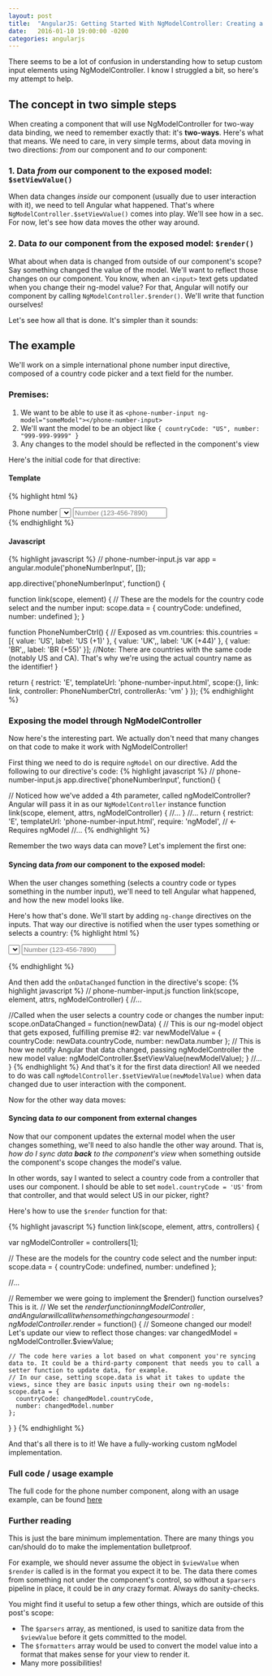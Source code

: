```yaml
---
layout: post
title:  "AngularJS: Getting Started With NgModelController: Creating a Phone Number Input Component"
date:   2016-01-10 19:00:00 -0200
categories: angularjs
---
```

There seems to be a lot of confusion in understanding how to setup custom input elements using NgModelController. I know I struggled a bit, so here's my attempt to help.

## The concept in two simple steps
When creating a component that will use NgModelController for two-way data binding, we need to remember exactly that: it's **two-ways**.
Here's what that means. We need to care, in very simple terms, about data moving in two directions: _from_ our component and _to_ our component:

### 1. Data _from_ our component to the exposed model: `$setViewValue()`
When data changes _inside_ our component (usually due to user interaction with it), we need to tell Angular what happened.
That's where `NgModelController.$setViewValue()` comes into play. We'll see how in a sec. For now, let's see how data moves the other way around.

### 2. Data _to_ our component from the exposed model: `$render()`
What about when data is changed from outside of our component's scope? Say something changed the value of the model. We'll want to reflect those changes on our component.
You know, when an `<input>` text gets updated when you change their ng-model value?
For that, Angular will notify our component by calling `NgModelController.$render()`. We'll write that function ourselves!

Let's see how all that is done. It's simpler than it sounds:

## The example
We'll work on a simple international phone number input directive, composed of a country code picker and a text field for the number.

### Premises:

1. We want to be able to use it as `<phone-number-input ng-model="someModel"></phone-number-input>`
1. We'll want the model to be an object like `{ countryCode: "US", number: "999-999-9999" }`
1. Any changes to the model should be reflected in the component's view

Here's the initial code for that directive:

#### Template
{% highlight html %}
<!-- phone-number-input.html -->
<div class="phone-input">
  <label>Phone number</label>
  <select ng-model="data.countryCode" ng-options="country.value as country.label for country in vm.countries"></select>
  <input ng-model="data.number" placeholder="Number (123-456-7890)" />
</div>
{% endhighlight %}

#### Javascript
{% highlight javascript %}
// phone-number-input.js
var app = angular.module('phoneNumberInput', []);

app.directive('phoneNumberInput', function() {

  function link(scope, element) {
    // These are the models for the country code select and the number input:
    scope.data = {
      countryCode: undefined,
      number: undefined
    };
  }

  function PhoneNumberCtrl() {
    // Exposed as vm.countries:
    this.countries = [{
      value: 'US',
      label: 'US (+1)'
    }, {
      value: 'UK',,
      label: 'UK (+44)'
    }, {
      value: 'BR',,
      label: 'BR (+55)'
    }];
    //Note: There are countries with the same code (notably US and CA). That's why we're using the actual country name as the identifier!
  }

  return {
    restrict: 'E',
    templateUrl: 'phone-number-input.html',
    scope:{},
    link: link,
    controller: PhoneNumberCtrl,
    controllerAs: 'vm'
  }
});
{% endhighlight %}

### Exposing the model through NgModelController
Now here's the interesting part. We actually don't need that many changes on that code to make it work with NgModelController!

First thing we need to do is require `ngModel` on our directive. Add the following to our directive's code:
{% highlight javascript %}
// phone-number-input.js
app.directive('phoneNumberInput', function() {

  // Noticed how we've added a 4th parameter, called ngModelController? Angular will pass it in as our `NgModelController` instance
  function link(scope, element, attrs, ngModelController) {
    //...
  }
//...
  return {
    restrict: 'E',
    templateUrl: 'phone-number-input.html',
    require: 'ngModel', // <- Requires ngModel
//...
{% endhighlight %}

Remember the two ways data can move? Let's implement the first one:

#### Syncing data _from_ our component to the exposed model:
When the user changes something (selects a country code or types something in the number input), we'll need to tell Angular what happened, and how the new model looks like.

Here's how that's done. We'll start by adding `ng-change` directives on the inputs. That way our directive is notified when the user types something or selects a country:
{% highlight html %}
<!-- phone-number-input.html -->
<!-- ... -->
<select ng-change="onDataChanged(data)" ng-model="data.countryCode" ng-options="country.value as country.label for country in vm.countries"></select>
<input ng-change="onDataChanged(data)" ng-model="data.number" placeholder="Number (123-456-7890)" />
<!-- ... -->
{% endhighlight %}

And then add the `onDataChanged` function in the directive's scope:
{% highlight javascript %}
// phone-number-input.js
function link(scope, element, attrs, ngModelController) {
  //...

  //Called when the user selects a country code or changes the number input:
  scope.onDataChanged = function(newData) {
    // This is our ng-model object that gets exposed, fulfilling premise #2:
    var newModelValue = {
      countryCode: newData.countryCode,
      number: newData.number
    };
    // This is how we notify Angular that data changed, passing ngModelController the new model value:
    ngModelController.$setViewValue(newModelValue);
  }
  //...
}
{% endhighlight %}
And that's it for the first data direction! All we needed to do was call `ngModelController.$setViewValue(newModelValue)` when data changed due to user interaction with the component.

Now for the other way data moves:

#### Syncing data _to_ our component from external changes

Now that our component updates the external model when the user changes something, we'll need to also handle the other way around. That is, *how do I sync data **back** to the component's view* when something outside the component's scope changes the model's value.

In other words, say I wanted to select a country code from a controller that uses our component. I should be able to set `model.countryCode = 'US'` from that controller, and that would select US in our picker, right?

Here's how to use the `$render` function for that:

{% highlight javascript %}
function link(scope, element, attrs, controllers) {

  var ngModelController = controllers[1];

  // These are the models for the country code select and the number input:
  scope.data = {
    countryCode: undefined,
    number: undefined
  };

  //...

  // Remember we were going to implement the $render() function ourselves? This is it.
  // We set the $render function in ngModelController, and Angular will call it when something changes our model:
  ngModelController.$render = function() {
    // Someone changed our model! Let's update our view to reflect those changes:
    var changedModel = ngModelController.$viewValue;

    // The code here varies a lot based on what component you're syncing data to. It could be a third-party component that needs you to call a setter function to update data, for example.
    // In our case, setting scope.data is what it takes to update the views, since they are basic inputs using their own ng-models:
    scope.data = {
      countryCode: changedModel.countryCode,
      number: changedModel.number
    };
  }
}
{% endhighlight %}

And that's all there is to it! We have a fully-working custom ngModel implementation.

### Full code / usage example

The full code for the phone number component, along with an usage example, can be found [here](http://plnkr.co/edit/vYC4p5)

### Further reading

This is just the bare minimum implementation. There are many things you can/should do to make the implementation bulletproof.

For example, we should never assume the object in `$viewValue` when `$render` is called is in the format you expect it to be.
The data there comes from something not under the component's control, so without a `$parsers` pipeline in place, it could be in _any_ crazy format. Always do sanity-checks.

You might find it useful to setup a few other things, which are outside of this post's scope:

* The `$parsers` array, as mentioned, is used to sanitize data from the `$viewValue` before it gets committed to the model.
* The `$formatters` array would be used to convert the model value into a format that makes sense for your view to render it.
* Many more possibilities!
